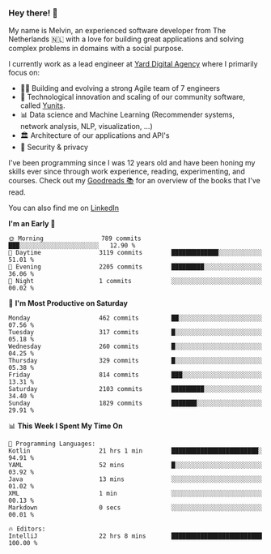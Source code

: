 ### Hey there! 👋

My name is Melvin, an experienced software developer from The Netherlands 🇳🇱 with a love for building great applications and solving complex problems in domains with a social purpose. 

I currently work as a lead engineer at [Yard Digital Agency](https://github.com/yardinternet) where I primarily focus on:

* 👏🏼 Building and evolving a strong Agile team of 7 engineers
* 🚀 Technological innovation and scaling of our community software, called [Yunits](https://www.yunits.com/).
* 📊 Data science and Machine Learning (Recommender systems, network analysis, NLP, visualization, ...)
* 🏛 Architecture of our applications and API's
* 🔐 Security & privacy

I've been programming since I was 12 years old and have been honing my skills ever since through work experience, reading, experimenting, and courses.
Check out my [Goodreads 📚](https://goodreads.com/melvinkoopmans) for an overview of the books that I've read. 

You can also find me on [LinkedIn](https://www.linkedin.com/in/melvinkoopmans)

<!--START_SECTION:waka-->
**I'm an Early 🐤** 

```text
🌞 Morning                789 commits         ███░░░░░░░░░░░░░░░░░░░░░░   12.90 % 
🌆 Daytime                3119 commits        █████████████░░░░░░░░░░░░   51.01 % 
🌃 Evening                2205 commits        █████████░░░░░░░░░░░░░░░░   36.06 % 
🌙 Night                  1 commits           ░░░░░░░░░░░░░░░░░░░░░░░░░   00.02 % 
```
📅 **I'm Most Productive on Saturday** 

```text
Monday                   462 commits         ██░░░░░░░░░░░░░░░░░░░░░░░   07.56 % 
Tuesday                  317 commits         █░░░░░░░░░░░░░░░░░░░░░░░░   05.18 % 
Wednesday                260 commits         █░░░░░░░░░░░░░░░░░░░░░░░░   04.25 % 
Thursday                 329 commits         █░░░░░░░░░░░░░░░░░░░░░░░░   05.38 % 
Friday                   814 commits         ███░░░░░░░░░░░░░░░░░░░░░░   13.31 % 
Saturday                 2103 commits        █████████░░░░░░░░░░░░░░░░   34.40 % 
Sunday                   1829 commits        ███████░░░░░░░░░░░░░░░░░░   29.91 % 
```


📊 **This Week I Spent My Time On** 

```text
💬 Programming Languages: 
Kotlin                   21 hrs 1 min        ████████████████████████░   94.91 % 
YAML                     52 mins             █░░░░░░░░░░░░░░░░░░░░░░░░   03.92 % 
Java                     13 mins             ░░░░░░░░░░░░░░░░░░░░░░░░░   01.02 % 
XML                      1 min               ░░░░░░░░░░░░░░░░░░░░░░░░░   00.13 % 
Markdown                 0 secs              ░░░░░░░░░░░░░░░░░░░░░░░░░   00.01 % 

🔥 Editors: 
IntelliJ                 22 hrs 8 mins       █████████████████████████   100.00 % 
```


<!--END_SECTION:waka-->
